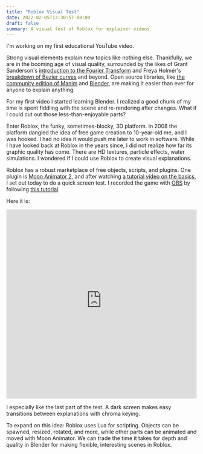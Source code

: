 ```yaml
---
title: "Roblox Visual Test"
date: 2022-02-05T13:30:57-08:00
draft: false
summary: A visual test of Roblox for explainer videos.
---
```


I'm working on my first educational YouTube video. 

Strong visual elements explain new topics like nothing else. Thankfully, we are in the booming age of visual quality, surrounded by the likes of Grant Sanderson's [introduction to the Fourier Transform](https://www.youtube.com/watch?v=spUNpyF58BY) and Freya Holmér's [breakdown of Bezier curves](https://www.youtube.com/watch?v=aVwxzDHniEw) and beyond. Open source libraries, like [the community edition of Manim](https://github.com/ManimCommunity/manim) and [Blender](https://www.blender.org/), are making it easier than ever for anyone to explain anything.

For my first video I started learning Blender. I  realized a good chunk of my time is spent fiddling with the scene and re-rendering after changes. What if I could cut out those less-than-enjoyable parts?

Enter Roblox, the funky, sometimes-blocky, 3D platform. In 2008 the platform dangled the idea of free game creation to 10-year-old me, and I was hooked. I had no idea it would push me later to work in software. While I have looked back at Roblox in the years since, I did not realize how far its graphic quality has come. There are HD textures, particle effects, water simulations. I wondered if I could use Roblox to create visual explanations. 

Roblox has a robust marketplace of free objects, scripts, and plugins. One plugin is [Moon Animator 2](https://www.roblox.com/library/4725618216/Moon-Animator-2), and after watching [a tutorial video on the basics](https://www.youtube.com/watch?v=q8tGNMo_jHg), I set out today to do a quick screen test. I recorded the game with [OBS](https://obsproject.com/) by following [this tutorial](https://www.youtube.com/watch?v=J-So34WSbUQ).

Here it is:
<iframe width="100%" height="500px" src="https://www.youtube-nocookie.com/embed/KNMjdN_ZSFY" title="YouTube video player" frameborder="0" allow="accelerometer; autoplay; clipboard-write; encrypted-media; gyroscope; picture-in-picture" allowfullscreen></iframe>

I especially like the last part of the test. A dark screen makes easy transitions between explanations with chroma keying.

To expand on this idea: Roblox uses Lua for scripting. Objects can be spawned, resized, rotated, and more, while other parts can be animated and moved with Moon Animator. We can trade the time it takes for depth and quality in Blender for making flexible, interesting scenes in Roblox.

